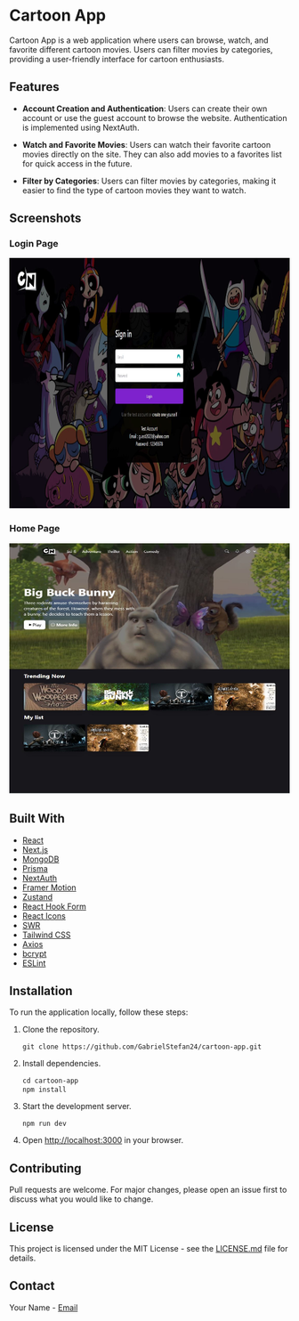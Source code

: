 # Cartoon App


Cartoon App is a web application where users can browse, watch, and favorite different cartoon movies. Users can filter movies by categories, providing a user-friendly interface for cartoon enthusiasts. 

## Features

- **Account Creation and Authentication**: Users can create their own account or use the guest account to browse the website. Authentication is implemented using NextAuth.

- **Watch and Favorite Movies**: Users can watch their favorite cartoon movies directly on the site. They can also add movies to a favorites list for quick access in the future.

- **Filter by Categories**: Users can filter movies by categories, making it easier to find the type of cartoon movies they want to watch.

## Screenshots

### Login Page

<div align="center">
  <img src="./public/images/Login.JPG" width="800" height="450" />
</div>

### Home Page

<div align="center">
  <img src="./public/images/Cartoon.JPG" width="600" height="450" />
</div>

## Built With

- [React](https://reactjs.org/)
- [Next.js](https://nextjs.org/)
- [MongoDB](https://www.mongodb.com/)
- [Prisma](https://www.prisma.io/)
- [NextAuth](https://next-auth.js.org/)
- [Framer Motion](https://www.framer.com/motion/)
- [Zustand](https://zustand.surge.sh/)
- [React Hook Form](https://react-hook-form.com/)
- [React Icons](https://react-icons.github.io/react-icons/)
- [SWR](https://swr.vercel.app/)
- [Tailwind CSS](https://tailwindcss.com/)
- [Axios](https://axios-http.com/)
- [bcrypt](https://www.npmjs.com/package/bcrypt)
- [ESLint](https://eslint.org/)

## Installation

To run the application locally, follow these steps:

1. Clone the repository.
    ```
    git clone https://github.com/GabrielStefan24/cartoon-app.git
    ```


2. Install dependencies.
    ```
    cd cartoon-app
    npm install
    ```

3. Start the development server.
    ```
    npm run dev
    ```

4. Open [http://localhost:3000](http://localhost:3000) in your browser.

## Contributing

Pull requests are welcome. For major changes, please open an issue first to discuss what you would like to change.

## License

This project is licensed under the MIT License - see the [LICENSE.md](LICENSE.md) file for details. <!-- Replace with your license -->

## Contact

Your Name - [Email](mailto:sirbugabriel97@gmail.com) 
